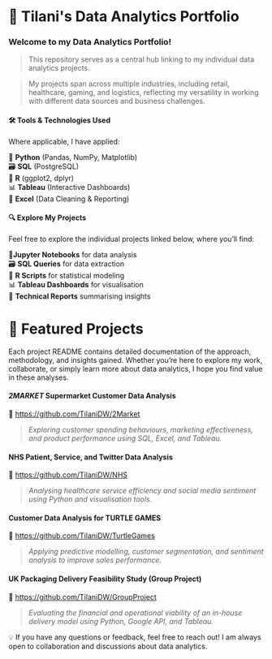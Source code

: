 # 🚀 Tilani's Data Analytics Portfolio

### Welcome to my Data Analytics Portfolio!

> This repository serves as a central hub linking to my individual data analytics projects.

> My projects span across multiple industries, including retail, healthcare, gaming, and logistics, reflecting my versatility in working with different data sources and business challenges.
 
#### 🛠 Tools & Technologies Used

Where applicable, I have applied:

🐍 **Python** (Pandas, NumPy, Matplotlib)  
🗃️ **SQL** (PostgreSQL)  
📜 **R** (ggplot2, dplyr)  
📊 **Tableau** (Interactive Dashboards)  
📑 **Excel** (Data Cleaning & Reporting)  
 
#### 🔍  Explore My Projects

Feel free to explore the individual projects linked below, where you’ll find:

📓**Jupyter Notebooks** for data analysis  
🗃️ **SQL Queries** for data extraction  
📜 **R Scripts** for statistical modeling  
📊 **Tableau Dashboards** for visualisation  
📄 **Technical Reports** summarising insights  
 
# 📌 Featured Projects

Each project README contains detailed documentation of the approach, methodology, and insights gained. Whether you’re here to explore my work, collaborate, or simply learn more about data analytics, I hope you find value in these analyses.

####  *2MARKET* Supermarket Customer Data Analysis 
🔗 https://github.com/TilaniDW/2Market

>*Exploring customer spending behaviours, marketing effectiveness, and product performance using SQL, Excel, and Tableau.*

#### NHS Patient, Service, and Twitter Data Analysis
🔗 https://github.com/TilaniDW/NHS

>*Analysing healthcare service efficiency and social media sentiment using Python and visualisation tools.*

#### Customer Data Analysis for TURTLE GAMES
🔗 https://github.com/TilaniDW/TurtleGames

>*Applying predictive modelling, customer segmentation, and sentiment analysis to improve sales performance.*

#### UK Packaging Delivery Feasibility Study (Group Project)
🔗 https://github.com/TilaniDW/GroupProject

> *Evaluating the financial and operational viability of an in-house delivery model using Python, Google API, and Tableau.*


💡 If you have any questions or feedback, feel free to reach out! I am always open to collaboration and discussions about data analytics.

